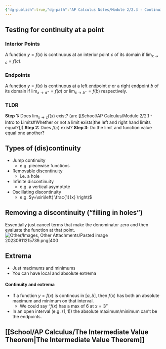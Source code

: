 ```yaml
---
{"dg-publish":true,"dg-path":"AP Calculus Notes/Module 2/2.3 - Continuity.md","permalink":"/ap-calculus-notes/module-2/2-3-continuity/","created":"","updated":""}
---
```


## Testing for continuity at a point
### Interior Points
A function $y=f(x)$ is continuous at an interior point $c$ of its domain if $\displaystyle\lim_{ x \to c } = f(c)$.
### Endpoints
A function $y=f(x)$ is continuous at a left endpoint $a$ or a right endpoint $b$ of its domain if $\displaystyle\lim_{ x \to a^+ } = f(a)$ or $\displaystyle\lim_{ x \to b^- } = f(b)$ respectively.
### TLDR
**Step 1:** Does $\displaystyle\lim_{ x \to c } f(x)$ exist? 
	(are [[School/AP Calculus/Module 2/2.1 - Intro to Limits#Whether or not a limit exists\|the left and right hand limits equal?]])
**Step 2:** Does $f(c)$ exist? 
**Step 3**: Do the limit and function value equal one another?

## Types of (dis)continuity
- Jump continuity
	- e.g. piecewise functions
- Removable discontinuity
	- i.e. a hole
- Infinite discontinuity
	- e.g. a vertical asymptote
- Oscillating discontinuity
	- e.g. $y=\sin\left( \frac{1}{x} \right)$
## Removing a discontinuity (“filling in holes”)
Essentially just cancel terms that make the denominator zero and then evaluate the function at that point. 
![Other/Images, Other Attachments/Pasted image 20230911215739.png|400](/img/user/Other/Images,%20Other%20Attachments/Pasted%20image%2020230911215739.png)
## Extrema
- Just maximums and minimums
- You can have local and absolute extrema
#### Continuity and extrema
- If a function $y=f(x)$ is continous in $[a,b$], then $f(x)$ has both an absolute maximum and minimum on that interval.
	- We could say “$f(x)$ has a max of $6$ at $x=3$”
- In an open interval (e.g. $(1,1)$) the absolute maximum/minimum can’t be the endpoints.
## [[School/AP Calculus/The Intermediate Value Theorem\|The Intermediate Value Theorem]]